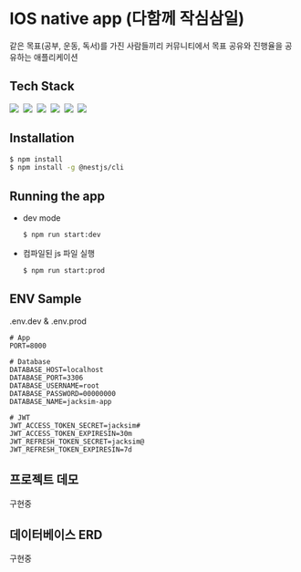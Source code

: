 # IOS native app (다함께 작심삼일)

같은 목표(공부, 운동, 독서)를 가진 사람들끼리 커뮤니티에서 목표 공유와 진행율을 공유하는 애플리케이션

## Tech Stack

<p>
  <img src="https://img.shields.io/badge/TypeScript-3178C6?style=flat-square&logo=TypeScript&logoColor=white"/></a>&nbsp
  <img src="https://img.shields.io/badge/NestJS-E0234E?style=flat-square&logo=NestJS&logoColor=white"/></a>&nbsp
  <img src="https://img.shields.io/badge/Docker-2496ED?style=flat-square&logo=Docker&logoColor=white"/></a>&nbsp
  <img src="https://img.shields.io/badge/GitHub Actions-2088FF?style=flat-square&logo=GitHub Actions&logoColor=white"/></a>&nbsp
  <img src="https://img.shields.io/badge/Amazon AWS-232F3E?style=flat-square&logo=Amazon AWS&logoColor=white"/></a>&nbsp
  <img src="https://img.shields.io/badge/MySQL-4479A1?style=flat-square&logo=MySQL&logoColor=white"/></a>&nbsp
</p>

## Installation

```bash
$ npm install
$ npm install -g @nestjs/cli
```

## Running the app

- dev mode
  ```bash
  $ npm run start:dev
  ```
- 컴파일된 js 파일 실행
  ```bash
  $ npm run start:prod
  ```

## ENV Sample

.env.dev & .env.prod

```
# App
PORT=8000

# Database
DATABASE_HOST=localhost
DATABASE_PORT=3306
DATABASE_USERNAME=root
DATABASE_PASSWORD=00000000
DATABASE_NAME=jacksim-app

# JWT
JWT_ACCESS_TOKEN_SECRET=jacksim#
JWT_ACCESS_TOKEN_EXPIRESIN=30m
JWT_REFRESH_TOKEN_SECRET=jacksim@
JWT_REFRESH_TOKEN_EXPIRESIN=7d
```

## 프로젝트 데모

구현중

## 데이터베이스 ERD

구현중
